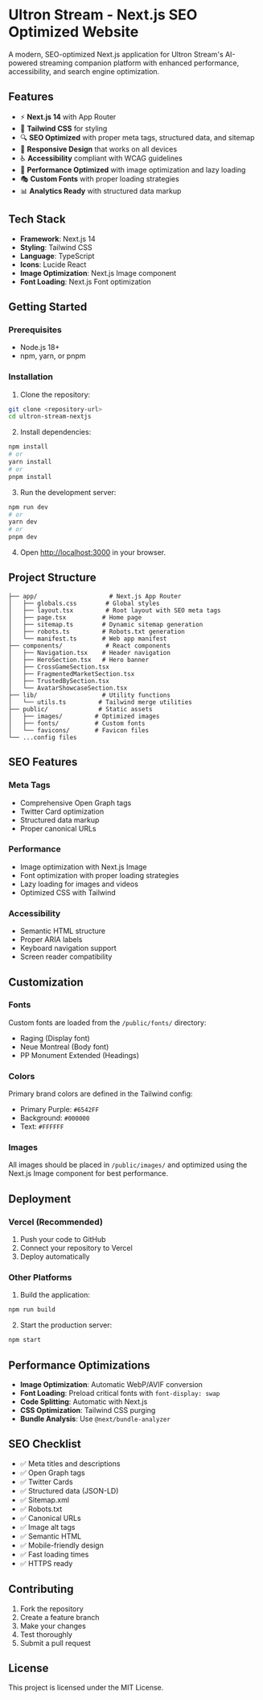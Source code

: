 # Ultron Stream - Next.js SEO Optimized Website

A modern, SEO-optimized Next.js application for Ultron Stream's AI-powered streaming companion platform with enhanced performance, accessibility, and search engine optimization.

## Features

- ⚡ **Next.js 14** with App Router
- 🎨 **Tailwind CSS** for styling
- 🔍 **SEO Optimized** with proper meta tags, structured data, and sitemap
- 📱 **Responsive Design** that works on all devices
- ♿ **Accessibility** compliant with WCAG guidelines
- 🚀 **Performance Optimized** with image optimization and lazy loading
- 🎭 **Custom Fonts** with proper loading strategies
- 📊 **Analytics Ready** with structured data markup

## Tech Stack

- **Framework**: Next.js 14
- **Styling**: Tailwind CSS
- **Language**: TypeScript
- **Icons**: Lucide React
- **Image Optimization**: Next.js Image component
- **Font Loading**: Next.js Font optimization

## Getting Started

### Prerequisites

- Node.js 18+ 
- npm, yarn, or pnpm

### Installation

1. Clone the repository:
```bash
git clone <repository-url>
cd ultron-stream-nextjs
```

2. Install dependencies:
```bash
npm install
# or
yarn install
# or
pnpm install
```

3. Run the development server:
```bash
npm run dev
# or
yarn dev
# or
pnpm dev
```

4. Open [http://localhost:3000](http://localhost:3000) in your browser.

## Project Structure

```
├── app/                    # Next.js App Router
│   ├── globals.css        # Global styles
│   ├── layout.tsx         # Root layout with SEO meta tags
│   ├── page.tsx          # Home page
│   ├── sitemap.ts        # Dynamic sitemap generation
│   ├── robots.ts         # Robots.txt generation
│   └── manifest.ts       # Web app manifest
├── components/            # React components
│   ├── Navigation.tsx    # Header navigation
│   ├── HeroSection.tsx   # Hero banner
│   ├── CrossGameSection.tsx
│   ├── FragmentedMarketSection.tsx
│   ├── TrustedBySection.tsx
│   └── AvatarShowcaseSection.tsx
├── lib/                  # Utility functions
│   └── utils.ts         # Tailwind merge utilities
├── public/              # Static assets
│   ├── images/         # Optimized images
│   ├── fonts/          # Custom fonts
│   └── favicons/       # Favicon files
└── ...config files
```

## SEO Features

### Meta Tags
- Comprehensive Open Graph tags
- Twitter Card optimization
- Structured data markup
- Proper canonical URLs

### Performance
- Image optimization with Next.js Image
- Font optimization with proper loading strategies
- Lazy loading for images and videos
- Optimized CSS with Tailwind

### Accessibility
- Semantic HTML structure
- Proper ARIA labels
- Keyboard navigation support
- Screen reader compatibility

## Customization

### Fonts
Custom fonts are loaded from the `/public/fonts/` directory:
- Raging (Display font)
- Neue Montreal (Body font)
- PP Monument Extended (Headings)

### Colors
Primary brand colors are defined in the Tailwind config:
- Primary Purple: `#6542FF`
- Background: `#000000`
- Text: `#FFFFFF`

### Images
All images should be placed in `/public/images/` and optimized using the Next.js Image component for best performance.

## Deployment

### Vercel (Recommended)
1. Push your code to GitHub
2. Connect your repository to Vercel
3. Deploy automatically

### Other Platforms
1. Build the application:
```bash
npm run build
```

2. Start the production server:
```bash
npm start
```

## Performance Optimizations

- **Image Optimization**: Automatic WebP/AVIF conversion
- **Font Loading**: Preload critical fonts with `font-display: swap`
- **Code Splitting**: Automatic with Next.js
- **CSS Optimization**: Tailwind CSS purging
- **Bundle Analysis**: Use `@next/bundle-analyzer`

## SEO Checklist

- ✅ Meta titles and descriptions
- ✅ Open Graph tags
- ✅ Twitter Cards
- ✅ Structured data (JSON-LD)
- ✅ Sitemap.xml
- ✅ Robots.txt
- ✅ Canonical URLs
- ✅ Image alt tags
- ✅ Semantic HTML
- ✅ Mobile-friendly design
- ✅ Fast loading times
- ✅ HTTPS ready

## Contributing

1. Fork the repository
2. Create a feature branch
3. Make your changes
4. Test thoroughly
5. Submit a pull request

## License

This project is licensed under the MIT License.